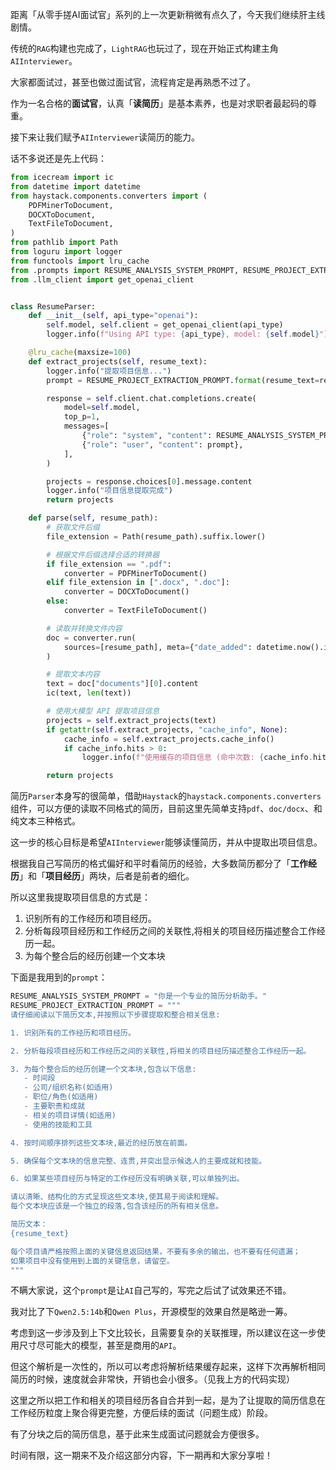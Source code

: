 距离「从零手搓AI面试官」系列的上一次更新稍微有点久了，今天我们继续肝主线剧情。

传统的`RAG`构建也完成了，`LightRAG`也玩过了，现在开始正式构建主角`AIInterviewer`。

大家都面试过，甚至也做过面试官，流程肯定是再熟悉不过了。

作为一名合格的**面试官**，认真「**读简历**」是基本素养，也是对求职者最起码的尊重。

接下来让我们赋予`AIInterviewer`读简历的能力。
        
话不多说还是先上代码：


```python
from icecream import ic
from datetime import datetime
from haystack.components.converters import (
    PDFMinerToDocument,
    DOCXToDocument,
    TextFileToDocument,
)
from pathlib import Path
from loguru import logger
from functools import lru_cache
from .prompts import RESUME_ANALYSIS_SYSTEM_PROMPT, RESUME_PROJECT_EXTRACTION_PROMPT
from .llm_client import get_openai_client


class ResumeParser:
    def __init__(self, api_type="openai"):
        self.model, self.client = get_openai_client(api_type)
        logger.info(f"Using API type: {api_type}, model: {self.model}")

    @lru_cache(maxsize=100)
    def extract_projects(self, resume_text):
        logger.info("提取项目信息...")
        prompt = RESUME_PROJECT_EXTRACTION_PROMPT.format(resume_text=resume_text)

        response = self.client.chat.completions.create(
            model=self.model,
            top_p=1,
            messages=[
                {"role": "system", "content": RESUME_ANALYSIS_SYSTEM_PROMPT},
                {"role": "user", "content": prompt},
            ],
        )

        projects = response.choices[0].message.content
        logger.info("项目信息提取完成")
        return projects

    def parse(self, resume_path):
        # 获取文件后缀
        file_extension = Path(resume_path).suffix.lower()

        # 根据文件后缀选择合适的转换器
        if file_extension == ".pdf":
            converter = PDFMinerToDocument()
        elif file_extension in [".docx", ".doc"]:
            converter = DOCXToDocument()
        else:
            converter = TextFileToDocument()

        # 读取并转换文件内容
        doc = converter.run(
            sources=[resume_path], meta={"date_added": datetime.now().isoformat()}
        )

        # 提取文本内容
        text = doc["documents"][0].content
        ic(text, len(text))

        # 使用大模型 API 提取项目信息
        projects = self.extract_projects(text)
        if getattr(self.extract_projects, "cache_info", None):
            cache_info = self.extract_projects.cache_info()
            if cache_info.hits > 0:
                logger.info(f"使用缓存的项目信息 (命中次数: {cache_info.hits})")

        return projects
```

简历`Parser`本身写的很简单，借助`Haystack`的`haystack.components.converters`组件，可以方便的读取不同格式的简历，目前这里先简单支持`pdf`、`doc/docx`、和纯文本三种格式。

这一步的核心目标是希望`AIInterviewer`能够读懂简历，并从中提取出项目信息。
        
根据我自己写简历的格式偏好和平时看简历的经验，大多数简历都分了「**工作经历**」和「**项目经历**」两块，后者是前者的细化。

所以这里我提取项目信息的方式是：
1. 识别所有的工作经历和项目经历。
2. 分析每段项目经历和工作经历之间的关联性,将相关的项目经历描述整合工作经历一起。
3. 为每个整合后的经历创建一个文本块

下面是我用到的`prompt`：


```python
RESUME_ANALYSIS_SYSTEM_PROMPT = "你是一个专业的简历分析助手。"
RESUME_PROJECT_EXTRACTION_PROMPT = """
请仔细阅读以下简历文本,并按照以下步骤提取和整合相关信息:

1. 识别所有的工作经历和项目经历。

2. 分析每段项目经历和工作经历之间的关联性,将相关的项目经历描述整合工作经历一起。

3. 为每个整合后的经历创建一个文本块,包含以下信息:
   - 时间段
   - 公司/组织名称(如适用)
   - 职位/角色(如适用)
   - 主要职责和成就
   - 相关的项目详情(如适用)
   - 使用的技能和工具

4. 按时间顺序排列这些文本块,最近的经历放在前面。

5. 确保每个文本块的信息完整、连贯,并突出显示候选人的主要成就和技能。

6. 如果某些项目经历与特定的工作经历没有明确关联,可以单独列出。

请以清晰、结构化的方式呈现这些文本块,使其易于阅读和理解。
每个文本块应该是一个独立的段落,包含该经历的所有相关信息。

简历文本：
{resume_text}

每个项目请严格按照上面的关键信息返回结果，不要有多余的输出，也不要有任何遗漏；
如果项目中没有使用到上面的关键信息，请留空。
"""
```

不瞒大家说，这个`prompt`是让`AI`自己写的，写完之后试了试效果还不错。

我对比了下`Qwen2.5:14b`和`Qwen Plus`，开源模型的效果自然是略逊一筹。

考虑到这一步涉及到上下文比较长，且需要复杂的关联推理，所以建议在这一步使用尺寸尽可能大的模型，甚至是商用的`API`。

但这个解析是一次性的，所以可以考虑将解析结果缓存起来，这样下次再解析相同简历的时候，速度就会非常快，开销也会小很多。（见我上方的代码实现）
        
这里之所以把工作和相关的项目经历各自合并到一起，是为了让提取的简历信息在工作经历粒度上聚合得更完整，方便后续的面试（问题生成）阶段。
        
有了分块之后的简历信息，基于此来生成面试问题就会方便很多。

时间有限，这一期来不及介绍这部分内容，下一期再和大家分享啦！


